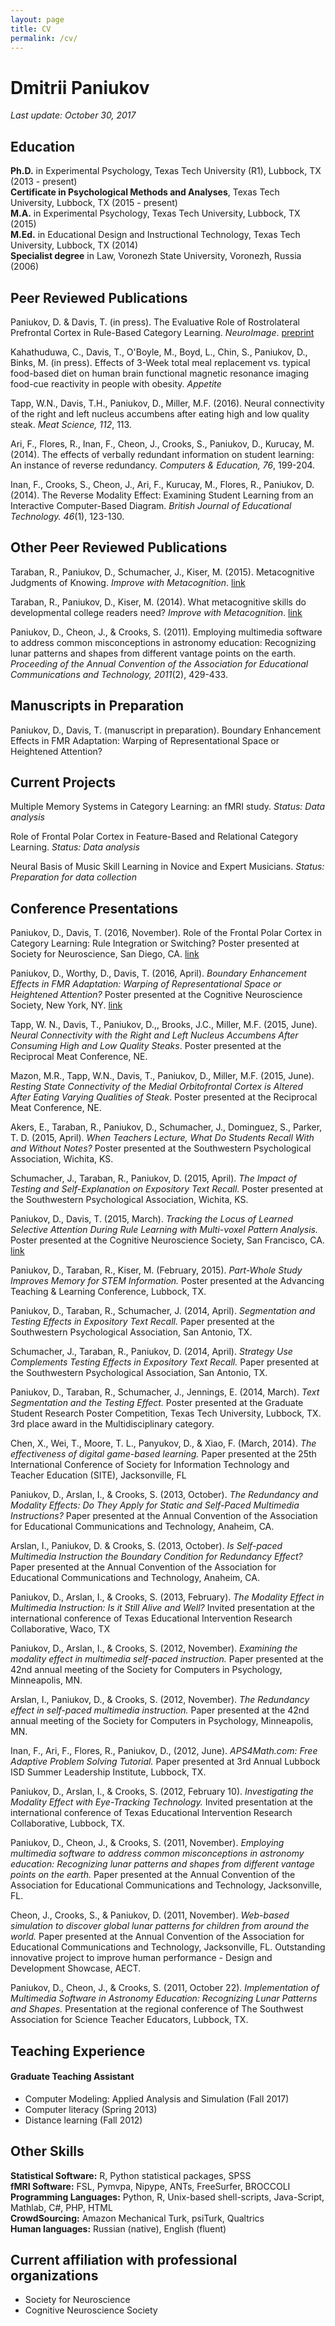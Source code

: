 ```yaml
---
layout: page
title: CV
permalink: /cv/
---
```


# Dmitrii Paniukov

*Last update: October 30, 2017*

## Education
**Ph.D.** in Experimental Psychology, Texas Tech University (R1), Lubbock, TX (2013 - present)  
**Certificate in Psychological Methods and Analyses**, Texas Tech University, Lubbock, TX (2015 - present)  
**M.A.** in Experimental Psychology, Texas Tech University, Lubbock, TX (2015)  
**M.Ed.** in Educational Design and Instructional Technology, Texas Tech University, Lubbock, TX (2014)  
**Specialist degree** in Law, Voronezh State University, Voronezh, Russia (2006)  

## Peer Reviewed Publications

Paniukov, D. & Davis, T. (in press). The Evaluative Role of Rostrolateral Prefrontal Cortex in Rule-Based Category Learning. *NeuroImage*. [preprint](https://www.biorxiv.org/content/early/2017/05/11/107110)

Kahathuduwa, C., Davis, T., O'Boyle, M., Boyd, L., Chin, S., Paniukov, D., Binks, M. (in press). Effects of 3-Week total meal replacement vs. typical food-based diet on human brain functional magnetic resonance imaging food-cue reactivity in people with obesity. *Appetite*

Tapp, W.N., Davis, T.H., Paniukov, D., Miller, M.F. (2016). Neural connectivity of the right and left nucleus accumbens after eating high and low quality steak. *Meat Science, 112*, 113.

Ari, F., Flores, R., Inan, F., Cheon, J., Crooks, S., Paniukov, D., Kurucay, M. (2014). The effects of verbally redundant information on student learning: An instance of reverse redundancy. *Computers & Education, 76*, 199-204.

Inan, F., Crooks, S., Cheon, J., Ari, F., Kurucay, M., Flores, R., Paniukov, D. (2014). The Reverse Modality Effect: Examining Student Learning from an Interactive Computer-Based Diagram. *British Journal of Educational Technology. 46*(1), 123-130.

## Other Peer Reviewed Publications

Taraban, R., Paniukov, D., Schumacher, J., Kiser, M. (2015). Metacognitive Judgments of Knowing. *Improve with Metacognition*. [link](http://www.improvewithmetacognition.com/metacognitive-judgments-of-knowing/)  

Taraban, R., Paniukov, D., Kiser, M. (2014). What metacognitive skills do developmental college readers need? *Improve with Metacognition*.  [link](http://www.improvewithmetacognition.com/what-metacognitive-skills-do-developmental-college-readers-need/)

Paniukov, D., Cheon, J., & Crooks, S. (2011). Employing multimedia software to address common misconceptions in astronomy education: Recognizing lunar patterns and shapes from different vantage points on the earth. *Proceeding of the Annual Convention of the Association for Educational Communications and Technology, 2011*(2), 429-433.

## Manuscripts in Preparation

Paniukov, D., Davis, T. (manuscript in preparation). Boundary Enhancement Effects in FMR Adaptation: Warping of Representational Space or Heightened Attention?

## Current Projects

Multiple Memory Systems in Category Learning: an fMRI study. *Status: Data analysis*

Role of Frontal Polar Cortex in Feature-Based and Relational Category Learning. *Status: Data analysis*

Neural Basis of Music Skill Learning in Novice and Expert Musicians. *Status: Preparation for data collection*

## Conference Presentations

Paniukov, D., Davis, T. (2016, November). Role of the Frontal Polar Cortex in Category Learning: Rule Integration or Switching?  Poster presented at Society for Neuroscience, San Diego, CA. [link](https://www.researchgate.net/publication/309762318_Role_of_the_Frontal_Polar_Cortex_in_Category_Learning_Rule_Integration_or_Switching)

Paniukov, D., Worthy, D., Davis, T. (2016, April). *Boundary Enhancement Effects in FMR Adaptation: Warping of Representational Space or Heightened Attention?* Poster presented at the Cognitive Neuroscience Society, New York, NY. [link](https://www.researchgate.net/publication/299485280_Boundary_Enhancement_Effects_in_FMR_Adaptation_Warping_of_Representational_Space_or_Heightened_Attention)

Tapp, W. N., Davis, T., Paniukov, D.,, Brooks, J.C., Miller, M.F. (2015, June). *Neural Connectivity with the Right and Left Nucleus Accumbens After Consuming High and Low Quality Steaks*. Poster presented at the Reciprocal Meat Conference, NE.

Mazon, M.R., Tapp, W.N., Davis, T., Paniukov, D., Miller, M.F. (2015, June). *Resting State Connectivity of the Medial Orbitofrontal Cortex is Altered After Eating Varying Qualities of Steak*. Poster presented at the Reciprocal Meat Conference, NE.

Akers, E., Taraban, R., Paniukov, D., Schumacher, J., Dominguez, S., Parker, T. D. (2015, April). *When Teachers Lecture, What Do Students Recall With and Without Notes?* Poster presented at the Southwestern Psychological Association, Wichita, KS.

Schumacher, J., Taraban, R., Paniukov, D. (2015, April). *The Impact of Testing and Self-Explanation on Expository Text Recall.* Poster presented at the Southwestern Psychological Association, Wichita, KS.

Paniukov, D., Davis, T. (2015, March). *Tracking the Locus of Learned Selective Attention During Rule Learning with Multi-voxel Pattern Analysis.* Poster presented at the Cognitive Neuroscience Society, San Francisco, CA. [link](https://www.researchgate.net/publication/280157147_Tracking_the_Locus_of_Learned_Selective_Attention_During_Rule_Learning_with_Multi-voxel_Pattern_Analysis)

Paniukov, D., Taraban, R., Kiser, M. (February, 2015). *Part-Whole Study Improves Memory for STEM Information.* Poster presented at the Advancing Teaching & Learning Conference, Lubbock, TX.

Paniukov, D., Taraban, R., Schumacher, J. (2014, April). *Segmentation and Testing Effects in Expository Text Recall.* Paper presented at the Southwestern Psychological Association, San Antonio, TX.

Schumacher, J., Taraban, R., Paniukov, D. (2014, April). *Strategy Use Complements Testing Effects in Expository Text Recall.* Paper presented at the Southwestern Psychological Association, San Antonio, TX.

Paniukov, D., Taraban, R., Schumacher, J., Jennings, E. (2014, March). *Text Segmentation and the Testing Effect.* Poster presented at the Graduate Student Research Poster Competition, Texas Tech University, Lubbock, TX. 3rd place award in the Multidisciplinary category.

Chen, X., Wei, T., Moore, T. L., Panyukov, D., & Xiao, F. (March, 2014). *The effectiveness of digital game-based learning.* Paper presented at the 25th International Conference of Society for Information Technology and Teacher Education (SITE), Jacksonville, FL

Paniukov, D., Arslan, I., & Crooks, S. (2013, October). *The Redundancy and Modality Effects: Do They Apply for Static and Self-Paced Multimedia Instructions?* Paper presented at the Annual Convention of the Association for Educational Communications and Technology, Anaheim, CA.

Arslan, I., Paniukov, D. & Crooks, S. (2013, October). *Is Self-paced Multimedia Instruction the Boundary Condition for Redundancy Effect?* Paper presented at the Annual Convention of the Association for Educational Communications and Technology, Anaheim, CA.

Paniukov, D., Arslan, I., & Crooks, S. (2013, February). *The Modality Effect in Multimedia Instruction: Is it Still Alive and Well?* Invited presentation at the international conference of Texas Educational Intervention Research Collaborative, Waco, TX

Paniukov, D., Arslan, I., & Crooks, S. (2012, November). *Examining the modality effect in multimedia self-paced instruction.* Paper presented at the 42nd annual meeting of the Society for Computers in Psychology, Minneapolis, MN.

Arslan, I., Paniukov, D., & Crooks, S. (2012, November). *The Redundancy effect in self-paced multimedia instruction.* Paper presented at the 42nd annual meeting of the Society for Computers in Psychology, Minneapolis, MN.

Inan, F., Ari, F., Flores, R., Paniukov, D., (2012, June). *APS4Math.com: Free Adaptive Problem Solving Tutorial.* Paper presented at 3rd Annual Lubbock ISD Summer Leadership Institute, Lubbock, TX.

Paniukov, D., Arslan, I., & Crooks, S. (2012, February 10). *Investigating the Modality Effect with Eye-Tracking Technology.* Invited presentation at the international conference of Texas Educational Intervention Research Collaborative, Lubbock, TX.

Paniukov, D., Cheon, J., & Crooks, S. (2011, November). *Employing multimedia software to address common misconceptions in astronomy education: Recognizing lunar patterns and shapes from different vantage points on the earth.* Paper presented at the Annual Convention of the Association for Educational Communications and Technology, Jacksonville, FL.

Cheon, J., Crooks, S., & Paniukov, D. (2011, November). *Web-based simulation to discover global lunar patterns for children from around the world.* Paper presented at the Annual Convention of the Association for Educational Communications and Technology, Jacksonville, FL. Outstanding innovative project to improve human performance - Design and Development Showcase, AECT.

Paniukov, D., Cheon, J., & Crooks, S. (2011, October 22). *Implementation of Multimedia Software in Astronomy Education: Recognizing Lunar Patterns and Shapes.* Presentation at the regional conference of The Southwest Association for Science Teacher Educators, Lubbock, TX.

## Teaching Experience

#### Graduate Teaching Assistant

* Computer Modeling: Applied Analysis and Simulation (Fall 2017)
* Computer literacy (Spring 2013)  
* Distance learning (Fall 2012)  

## Other Skills
**Statistical Software:** R, Python statistical packages, SPSS  
**fMRI Software:** FSL, Pymvpa, Nipype, ANTs, FreeSurfer, BROCCOLI  
**Programming Languages:** Python, R, Unix-based shell-scripts, Java-Script, Mathlab, C#, PHP, HTML  
**CrowdSourcing:** Amazon Mechanical Turk, psiTurk, Qualtrics  
**Human languages:** Russian (native), English (fluent)  

## Current affiliation with professional organizations  
* Society for Neuroscience
* Cognitive Neuroscience Society

